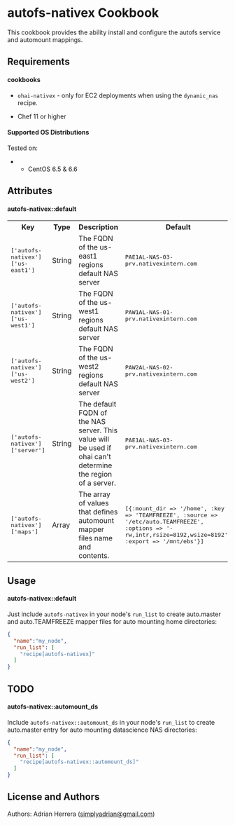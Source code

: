 autofs-nativex Cookbook
=======================
This cookbook provides the ability install and configure the autofs service and automount mappings.

Requirements
------------

#### cookbooks
- `ohai-nativex` - only for EC2 deployments when using the `dynamic_nas` recipe.

* Chef 11 or higher

#### Supported OS Distributions
Tested on:

* * CentOS 6.5 & 6.6

Attributes
----------

#### autofs-nativex::default
<table>
  <tr>
    <th>Key</th>
    <th>Type</th>
    <th>Description</th>
    <th>Default</th>
  </tr>
  <tr>
    <td><tt>['autofs-nativex']['us-east1']</tt></td>
    <td>String</td>
    <td>The FQDN of the us-east1 regions default NAS server</td>
    <td><tt>PAE1AL-NAS-03-prv.nativexintern.com</tt></td>
  </tr>
  <tr>
    <td><tt>['autofs-nativex']['us-west1']</tt></td>
    <td>String</td>
    <td>The FQDN of the us-west1 regions default NAS server</td>
    <td><tt>PAW1AL-NAS-01-prv.nativexintern.com</tt></td>
  </tr>
  <tr>
    <td><tt>['autofs-nativex']['us-west2']</tt></td>
    <td>String</td>
    <td>The FQDN of the us-west2 regions default NAS server</td>
    <td><tt>PAW2AL-NAS-02-prv.nativexintern.com</tt></td>
  </tr>
  <tr>
    <td><tt>['autofs-nativex']['server']</tt></td>
    <td>String</td>
    <td>The default FQDN of the NAS server. This value will be used if ohai can't determine the region of a server.</td>
    <td><tt>PAE1AL-NAS-03-prv.nativexintern.com</tt></td>
  </tr>
  <tr>
    <td><tt>['autofs-nativex']['maps']</tt></td>
    <td>Array</td>
    <td>The array of values that defines automount mapper files name and contents.</td>
    <td><tt>[{:mount_dir => '/home',
                    :key => 'TEAMFREEZE',
                    :source => '/etc/auto.TEAMFREEZE',
                    :options => '-rw,intr,rsize=8192,wsize=8192',
                    :export => '/mnt/ebs'}]</tt></td>
  </tr>
</table>

Usage
-----
#### autofs-nativex::default

Just include `autofs-nativex` in your node's `run_list` to create auto.master and auto.TEAMFREEZE mapper files for auto mounting home directories:

```json
{
  "name":"my_node",
  "run_list": [
    "recipe[autofs-nativex]"
  ]
}
```

TODO
----

#### autofs-nativex::automount_ds

Include `autofs-nativex::automount_ds` in your node's `run_list` to create auto.master entry for auto mounting datascience NAS directories:

```json
{
  "name":"my_node",
  "run_list": [
    "recipe[autofs-nativex::automount_ds]"
  ]
}
```

License and Authors
-------------------
Authors: Adrian Herrera (<simplyadrian@gmail.com>)
